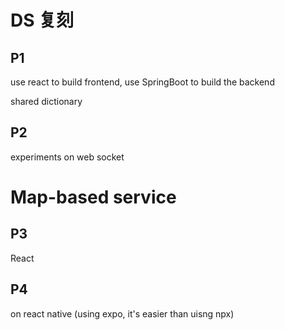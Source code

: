 # DS 复刻

## P1

use react to build frontend, use SpringBoot to build the backend

shared dictionary



## P2

experiments on web socket





# Map-based service

## P3

React



## P4

on react native (using expo, it's easier than uisng npx)

